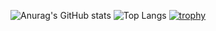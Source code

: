 ![Anurag's GitHub stats](https://github-readme-stats.vercel.app/api?username=JohnFromSpace&show_icons=true&theme=transparent)
![Top Langs](https://github-readme-stats.vercel.app/api/top-langs/?username=JohnFromSpace&layout=compact&theme=transparent)
[![trophy](https://github-profile-trophy.vercel.app/?username=ryo-ma)](https://github.com/ryo-ma/github-profile-trophy)
